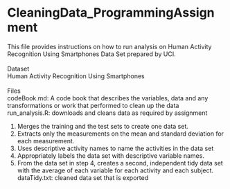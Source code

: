 # CleaningData_ProgrammingAssignment
This file provides instructions on how to run analysis on Human Activity Recognition Using Smartphones Data Set prepared by UCI.<br/>
<br/>
Dataset<br/>
Human Activity Recognition Using Smartphones<br/>
<br/>
Files<br/>
codeBook.md: A code book that describes the variables, data and any transformations or work that performed to clean up the data<br/>
run_analysis.R: downloads and cleans data as required by assignment<br/>
1. Merges the training and the test sets to create one data set.
2. Extracts only the measurements on the mean and standard deviation for each measurement.
3. Uses descriptive activity names to name the activities in the data set
4. Appropriately labels the data set with descriptive variable names.
5. From the data set in step 4, creates a second, independent tidy data set with the average of each variable for each activity and each subject.
<br/>dataTidy.txt: cleaned data set that is exported
